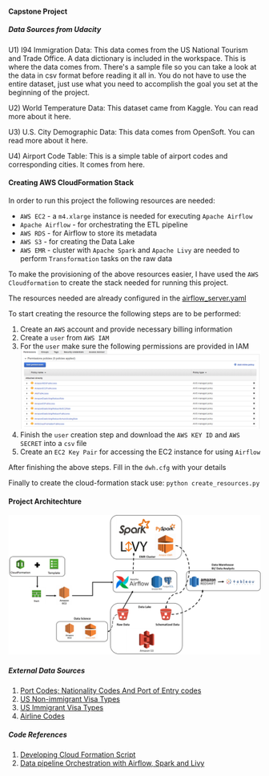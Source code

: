 #### Capstone Project

##### Data Sources from Udacity
U1) I94 Immigration Data: This data comes from the US National Tourism and Trade Office. A data dictionary is included in the workspace. This is where the data comes from. There's a sample file so you can take a look at the data in csv format before reading it all in. You do not have to use the entire dataset, just use what you need to accomplish the goal you set at the beginning of the project.

U2) World Temperature Data: This dataset came from Kaggle. You can read more about it here.

U3) U.S. City Demographic Data: This data comes from OpenSoft. You can read more about it here.

U4) Airport Code Table: This is a simple table of airport codes and corresponding cities. It comes from here.

#### Creating AWS CloudFormation Stack

In order to run this project the following resources are needed:
- `AWS EC2` - a `m4.xlarge` instance is needed for executing `Apache Airflow`
- `Apache Airflow` - for orchestrating the ETL pipeline
- `AWS RDS` - for Airflow to store its metadata
- `AWS S3` - for creating the Data Lake
- `AWS EMR` - cluster with `Apache Spark` and `Apache Livy` are needed to perform `Transformation` tasks on the raw data

To make the provisioning of the above resources easier, I have used the `AWS Cloudformation` to create
the stack needed for running this project.

The resources needed are already configured in the [airflow_server.yaml](./airflow_server.yaml)

To start creating the resource the following steps are to be performed:
1) Create an `AWS` account and provide necessary billing information
2) Create a `user` from `AWS IAM`
3) For the `user` make sure the following permissions are provided in IAM
![Permissions](./AWS_Help/permissions.PNG)
4) Finish the `user` creation step and  download the `AWS KEY ID` and `AWS SECRET` into a `csv` file
5) Create an `EC2 Key Pair` for accessing the EC2 instance for using `Airflow`

After finishing the above steps. Fill in the `dwh.cfg` with your details

Finally to create the cloud-formation stack use: `python create_resources.py`

#### Project Architechture
![Architechture](./AWS_Help/architechture.png)

##### External Data Sources
1) [Port Codes; Nationality Codes And Port of Entry codes](https://fam.state.gov/fam/09FAM/09FAM010205.html)
2) [US Non-immigrant Visa Types](https://www.dhs.gov/immigration-statistics/nonimmigrant/NonimmigrantCOA)
3) [US Immigrant Visa Types](https://en.m.wikipedia.org/wiki/Visa_policy_of_the_United_States#Classes_of_visas)
4) [Airline Codes](https://www.iata.org/en/about/members/airline-list?page=30&search=&ordering=Alphabetical)

##### Code References
1) [Developing Cloud Formation Script](https://github.com/aws-samples/aws-concurrent-data-orchestration-pipeline-emr-livy.git)
2) [Data pipeline Orchestration with Airflow, Spark and Livy](https://aws.amazon.com/blogs/big-data/build-a-concurrent-data-orchestration-pipeline-using-amazon-emr-and-apache-livy/)
